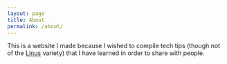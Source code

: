 ```yaml
---
layout: page
title: About
permalink: /about/
---
```


This is a website I made because I wished to compile tech tips (though not of the [Linus](https://youtube.com/linustechtips) variety) that I have learned in order to share with people.
